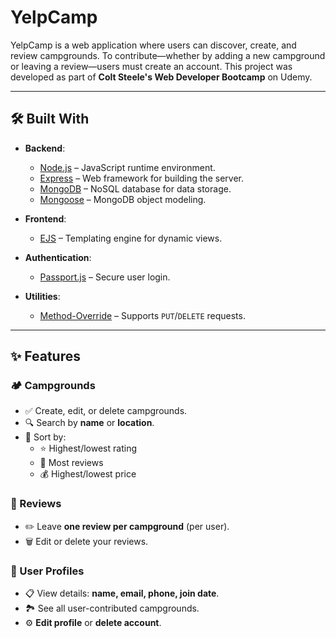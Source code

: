 # YelpCamp   

YelpCamp is a web application where users can discover, create, and review campgrounds. To contribute—whether by adding a new campground or leaving a review—users must create an account. This project was developed as part of **Colt Steele's Web Developer Bootcamp** on Udemy.  

---

## 🛠️ Built With  

- **Backend**:  
  - [Node.js](https://nodejs.org/) – JavaScript runtime environment.  
  - [Express](https://expressjs.com/) – Web framework for building the server.  
  - [MongoDB](https://www.mongodb.com/) – NoSQL database for data storage.  
  - [Mongoose](https://mongoosejs.com/) – MongoDB object modeling.  

- **Frontend**:  
  - [EJS](https://ejs.co/) – Templating engine for dynamic views.  
 
- **Authentication**:  
  - [Passport.js](http://www.passportjs.org/) – Secure user login.  

- **Utilities**:  
  - [Method-Override](https://github.com/expressjs/method-override) – Supports `PUT`/`DELETE` requests.  

---

## ✨ Features  

### 🏕️ Campgrounds  
- ✅ Create, edit, or delete campgrounds.  
- 🔍 Search by **name** or **location**.  
- 🔄 Sort by:  
  - ⭐ Highest/lowest rating  
  - 💬 Most reviews  
  - 💰 Highest/lowest price  

### 📝 Reviews  
- ✏️ Leave **one review per campground** (per user).  
- 🗑️ Edit or delete your reviews.  

### 👤 User Profiles  
- 📋 View details: **name, email, phone, join date**.  
- 🏞️ See all user-contributed campgrounds.  
- ⚙️ **Edit profile** or **delete account**. 
